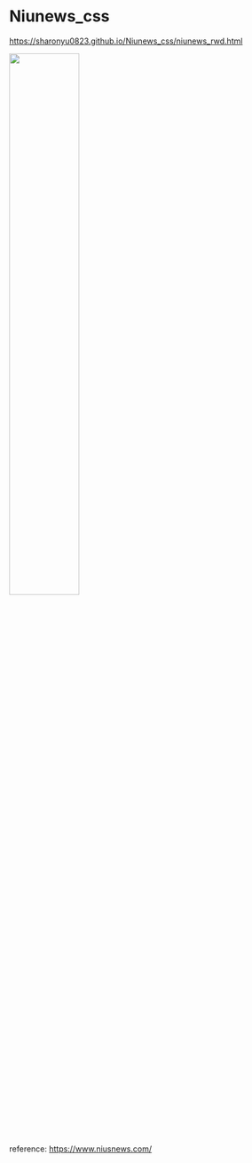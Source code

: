 # Niunews_css

https://sharonyu0823.github.io/Niunews_css/niunews_rwd.html
<!-- 
![image](https://user-images.githubusercontent.com/111546956/206956721-66f078ce-d755-4ae1-ba81-da4c53cc6c7c.png) -->

<img src="https://user-images.githubusercontent.com/111546956/206956721-66f078ce-d755-4ae1-ba81-da4c53cc6c7c.png" width="50%" />

reference: https://www.niusnews.com/
